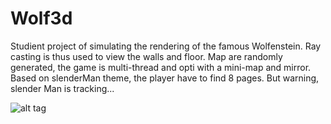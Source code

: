 # Wolf3d
Studient project of simulating the rendering of the famous Wolfenstein. Ray casting is thus used to view the walls and floor. Map are randomly generated, the game is multi-thread and opti with a mini-map and mirror. Based on slenderMan theme, the player have to find 8 pages. But warning, slender Man is tracking... 

![alt tag](https://raw.githubusercontent.com/usernameHed/Wolf3d/master/Wolf3d.gif)